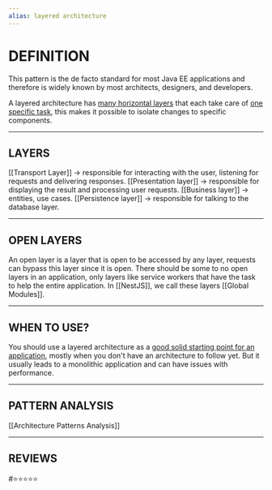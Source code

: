 ```yaml
---
alias: layered architecture
---
```

# DEFINITION
This pattern is the de facto standard for most Java EE applications and therefore is widely known by most architects, designers, and developers.

A layered architecture has <u>many horizontal layers</u> that each take care of <u>one specific task</u>, this makes it possible to isolate changes to specific components.

---
## LAYERS
[[Transport Layer]] -> responsible for interacting with the user, listening for requests and delivering responses.
[[Presentation layer]] -> responsible for displaying the result and processing user requests.
[[Business layer]] -> entities, use cases.
[[Persistence layer]] -> responsible for talking to the database layer.

---
## OPEN LAYERS
An open layer is a layer that is open to be accessed by any layer, requests can bypass this layer since it is open. There should be some to no open layers in an application, only layers like service workers that have the task to help the entire application. In [[NestJS]], we call these layers [[Global Modules]].

---
## WHEN TO USE?
You should use a layered architecture as a <u>good solid starting point for an application</u>, mostly when you don't have an architecture to follow yet. But it usually leads to a monolithic application and can have issues with performance.

---
## PATTERN ANALYSIS
[[Architecture Patterns Analysis]]

---
## REVIEWS
#⭐⭐⭐⭐⭐